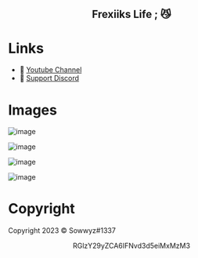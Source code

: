 <h2 align="center">
                          Frexiiks Life <strong>;</strong> 😼
<br>


# Links
- 🔗 [Youtube Channel](https://www.youtube.com/channel/UC9_kma0SOd-oSe24gqpqqCA)
- 🔗 [Support Discord](https://discord.com/users/394251966571872256)



# Images 

![image](https://user-images.githubusercontent.com/88189918/234342404-b91c51db-200e-415d-acc7-9718620b31be.png)

![image](https://user-images.githubusercontent.com/88189918/234342426-4534bb46-574b-443b-b42c-1aacb32140cb.png)

![image](https://user-images.githubusercontent.com/88189918/234342464-4024926e-1fd8-417c-9652-e044a51501a4.png)

![image](https://user-images.githubusercontent.com/88189918/234342500-ac8dfcd5-8c8d-4f3b-b85e-469cb455383f.png)




# Copyright 
Copyright 2023 © Sowwyz#1337

</h2>
<p align="center">
   RGlzY29yZCA6IFNvd3d5eiMxMzM3
<br>

